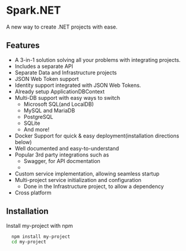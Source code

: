 
# Spark.NET
A new way to create .NET projects with ease.




## Features

- A 3-in-1 solution solving all your problems with integrating projects.
- Includes a separate API
- Separate Data and Infrastructure projects
- JSON Web Token support
- Identity support integrated with JSON Web Tokens.
- Already setup ApplicationDBContext
- Multi-DB support with easy ways to switch
  - Microsoft SQL(and LocalDB)
  - MySQL and MariaDB
  - PostgreSQL
  - SQLite
  - And more!
- Docker Support for quick & easy deployment(installation directions below)
- Well documented and easy-to-understand
- Popular 3rd party integrations such as
  - Swagger, for API docmentation
  -
- Custom service implementation, allowing seamless startup
- Multi-project service initialization and configuration
  - Done in the Infrastructure project, to allow a dependency
- Cross platform


## Installation

Install my-project with npm

```bash
  npm install my-project
  cd my-project
```
    